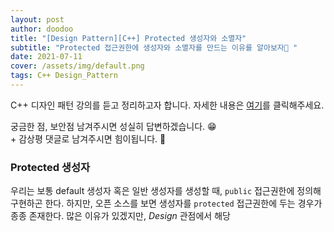```yaml
---
layout: post
author: doodoo
title: "[Design Pattern][C++] Protected 생성자와 소멸자"
subtitle: "Protected 접근권한에 생성자와 소멸자를 만드는 이유를 알아보자👏 "
date: 2021-07-11
cover: /assets/img/default.png
tags: C++ Design_Pattern
---
```

C++ 디자인 패턴 강의를 듣고 정리하고자 합니다. 자세한 내용은 [여기](https://0xd00d00.github.io/2021/07/11/design_pattern_1.html)를 클릭해주세요.

궁금한 점, 보안점 남겨주시면 성실히 답변하겠습니다. 😁 <br>
\+ 감상평 댓글로 남겨주시면 힘이됩니다. 🙇

### Protected 생성자
우리는 보통 default 생성자 혹은 일반 생성자를 생성할 때, `public` 접근권한에
정의해 구현하곤 한다. 하지만, 오픈 소스를 보면 생성자를 `protected` 접근권한에
두는 경우가 종종 존재한다. 많은 이유가 있겠지만, *Design* 관점에서 해당 

